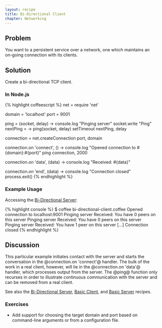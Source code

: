 ```yaml
---
layout: recipe
title: Bi-Directional Client
chapter: Networking
---
```

## Problem

You want to a persistent service over a network, one which maintains an on-going connection with its clients.

## Solution

Create a bi-directional TCP client.

### In Node.js

{% highlight coffeescript %}
net = require 'net'

domain = 'localhost'
port = 9001

ping = (socket, delay) ->
	console.log "Pinging server"
	socket.write "Ping"
	nextPing = -> ping(socket, delay)
	setTimeout nextPing, delay

connection = net.createConnection port, domain

connection.on 'connect', () ->
	console.log "Opened connection to #{domain}:#{port}"
	ping connection, 2000

connection.on 'data', (data) ->
	console.log "Received: #{data}"

connection.on 'end', (data) ->
	console.log "Connection closed"
	process.exit()
{% endhighlight %}

### Example Usage

Accessing the [Bi-Directional Server](/chapters/networking/bi-directional-server):

{% highlight console %}
$ coffee bi-directional-client.coffee
Opened connection to localhost:9001
Pinging server
Received: You have 0 peers on this server
Pinging server
Received: You have 0 peers on this server
Pinging server
Received: You have 1 peer on this server
[...]
Connection closed
{% endhighlight %}

## Discussion

This particular example initiates contact with the server and starts the conversation in the @connection.on 'connect'@ handler.  The bulk of the work in a real client, however, will lie in the @connection.on 'data'@ handler, which processes output from the server.  The @ping@  function only recurses in order to illustrate continuous communication with the server and can be removed from a real client.

See also the [Bi-Directional Server](/chapters/networking/bi-directional-server), [Basic Client](/chapters/networking/basic-client), and [Basic Server](/chapters/networking/basic-server) recipes.

### Exercises

* Add support for choosing the target domain and port based on command-line arguments or from a configuration file.
